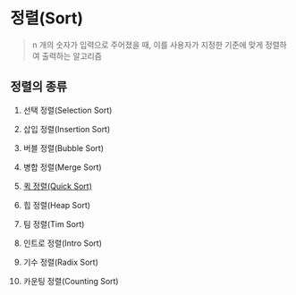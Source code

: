 # 정렬(Sort)
> n 개의 숫자가 입력으로 주어졌을 때, 이를 사용자가 지정한 기준에 맞게 정렬하여 출력하는 알고리즘
    

## 정렬의 종류

1. 선택 정렬(Selection Sort)

2. 삽입 정렬(Insertion Sort)

3. 버블 정렬(Bubble Sort)

4. 병합 정렬(Merge Sort)

5. [퀵 정렬(Quick Sort)](/Algorithm/Sort/Quick_Sort)

6. 힙 정렬(Heap Sort)

7. 팀 정렬(Tim Sort)

8. 인트로 정렬(Intro Sort)

9. 기수 정렬(Radix Sort)

10. 카운팅 정렬(Counting Sort)